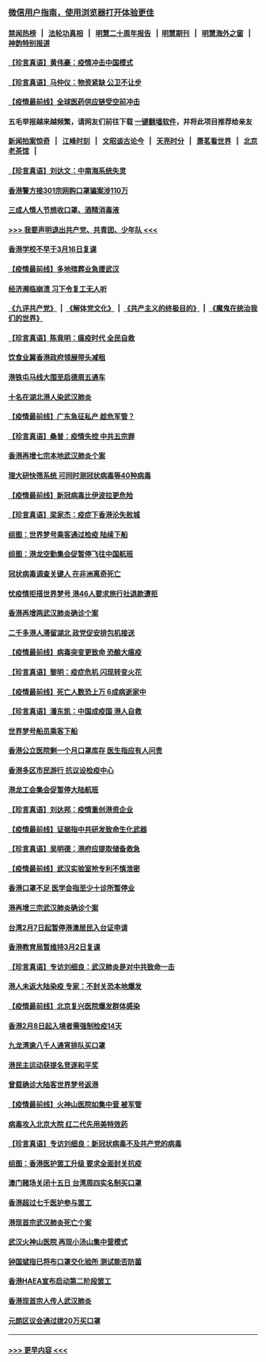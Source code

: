 ### [微信用户指南，使用浏览器打开体验更佳](https://github.com/gfw-breaker/banned-news1/blob/master/indexes/wechat-guide.md?t=0)
#### [禁闻热榜](热点新闻.md?t=0)  &nbsp;&nbsp;|&nbsp;&nbsp; [法轮功真相](https://github.com/gfw-breaker/truth/blob/master/README.md?t=0) &nbsp;&nbsp;|&nbsp;&nbsp; [明慧二十周年报告](https://github.com/gfw-breaker/mh-reports/blob/master/README.md?t=0) &nbsp;&nbsp;|&nbsp;&nbsp;[明慧期刊](https://github.com/gfw-breaker/mh-qikan) &nbsp;&nbsp;|&nbsp;&nbsp; [明慧海外之窗](https://github.com/gfw-breaker/mh-news/blob/master/README.md?t=0) &nbsp;&nbsp;|&nbsp;&nbsp; [神韵特别报道](https://github.com/gfw-breaker/mh-news/blob/master/shenyun.md?t=0)
#### [【珍言真语】黄伟豪：疫情冲击中国模式](../pages/nsc415/n11873482.md?t=02170611) 
#### [【珍言真语】马仲仪：物资紧缺 公卫不让步](../pages/nsc415/n11872315.md?t=02170611) 
#### [【疫情最前线】全球医药供应链受空前冲击](../pages/nsc415/n11869614.md?t=02170611) 
#### 五毛举报越来越频繁，请网友们前往下载 [一键翻墙软件](https://github.com/gfw-breaker/ssr-accounts)，并将此项目推荐给亲友
#### [新闻拍案惊奇](https://github.com/gfw-breaker/banned-news1/blob/master/pages/link4.md) &nbsp;&nbsp;|&nbsp;&nbsp; [江峰时刻](https://github.com/gfw-breaker/banned-news1/blob/master/pages/link4.md) &nbsp;&nbsp;|&nbsp;&nbsp; [文昭谈古论今](https://github.com/gfw-breaker/banned-news1/blob/master/pages/link4.md) &nbsp;&nbsp;|&nbsp;&nbsp; [天亮时分](https://github.com/gfw-breaker/banned-news1/blob/master/pages/link4.md) &nbsp;&nbsp;|&nbsp;&nbsp; [萧茗看世界](https://github.com/gfw-breaker/banned-news1/blob/master/pages/link4.md) &nbsp;&nbsp;|&nbsp;&nbsp; [北京老茶馆](https://github.com/gfw-breaker/banned-news1/blob/master/pages/link4.md) &nbsp;&nbsp;|&nbsp;&nbsp; 
#### [【珍言真语】刘达文：中南海系统失灵](../pages/nsc415/n11869465.md?t=02170611) 
#### [香港警方接301宗网购口罩骗案涉110万](../pages/nsc415/n11867572.md?t=02170611) 
#### [三成人情人节想收口罩、酒精消毒液](../pages/nsc415/n11867523.md?t=02170611) 
#### [>>> 我要声明退出共产党、共青团、少年队 <<<](https://github.com/begood0513/goodnews/blob/master/quit/letter.md) 
#### [香港学校不早于3月16日复课](../pages/nsc415/n11867498.md?t=02170611) 
#### [【疫情最前线】多地殡葬业急援武汉](../pages/nsc415/n11866914.md?t=02170611) 
#### [经济濒临崩溃 习下令复工无人听](../pages/nsc415/n11867269.md?t=02170611) 
#### [《九评共产党》](https://github.com/begood0513/9ping.md/blob/master/README.md) &nbsp;|&nbsp; [《解体党文化》](../../../../jtdwh.md/blob/master/README.md)  &nbsp;|&nbsp; [《共产主义的终极目的》](../../../../gczydzjmd.md/blob/master/README.md) &nbsp;|&nbsp; [《魔鬼在统治我们的世界》](../../../../mgztzwmdsj.md/blob/master/README.md) 
#### [【珍言真语】陈竟明：瘟疫时代 全民自救](../pages/nsc415/n11866765.md?t=02170611) 
#### [饮食业冀香港政府领展带头减租](../pages/nsc415/n11864876.md?t=02170611) 
#### [港铁屯马线大围至启德周五通车](../pages/nsc415/n11864842.md?t=02170611) 
#### [十名在湖北港人染武汉肺炎](../pages/nsc415/n11864807.md?t=02170611) 
#### [【疫情最前线】广东急征私产 趁危军管？](../pages/nsc415/n11864205.md?t=02170611) 
#### [【珍言真语】桑普：疫情失控 中共五宗罪](../pages/nsc415/n11864157.md?t=02170611) 
#### [香港再增七宗本地武汉肺炎个案](../pages/nsc415/n11862405.md?t=02170611) 
#### [理大研快筛系统 可同时测冠状病毒等40种病毒](../pages/nsc415/n11862376.md?t=02170611) 
#### [【疫情最前线】新冠病毒比伊波拉更危险](../pages/nsc415/n11862199.md?t=02170611) 
#### [【珍言真语】梁家杰：疫症下香港沦失败城](../pages/nsc415/n11861588.md?t=02170611) 
#### [组图：世界梦号乘客通过检疫 陆续下船](../pages/nsc415/n11858302.md?t=02170611) 
#### [组图：港龙空勤集会促暂停飞往中国航班](../pages/nsc415/n11858190.md?t=02170611) 
#### [冠状病毒调查关键人 在非洲离奇死亡](../pages/nsc415/n11859798.md?t=02170611) 
#### [忧疫情拒搭世界梦号 港46人要求旅行社退款遭拒](../pages/nsc415/n11859849.md?t=02170611) 
#### [香港再增两武汉肺炎确诊个案](../pages/nsc415/n11859833.md?t=02170611) 
#### [二千多港人滞留湖北 政党促安排包机接送](../pages/nsc415/n11859831.md?t=02170611) 
#### [【疫情最前线】病毒突变更致命 恐酿大瘟疫](../pages/nsc415/n11859604.md?t=02170611) 
#### [【珍言真语】黎明：疫症危机 闪现转变火花](../pages/nsc415/n11859199.md?t=02170611) 
#### [【疫情最前线】死亡人数恐上万 6成病逝家中](../pages/nsc415/n11856687.md?t=02170611) 
#### [【珍言真语】潘东凯：中国成疫国 港人自救](../pages/nsc415/n11856962.md?t=02170611) 
#### [世界梦号船员乘客下船](../pages/nsc415/n11856883.md?t=02170611) 
#### [香港公立医院剩一个月口罩库存 医生指应有人问责](../pages/nsc415/n11856875.md?t=02170611) 
#### [香港多区市民游行 抗议设检疫中心](../pages/nsc415/n11856866.md?t=02170611) 
#### [港龙工会集会促暂停大陆航班](../pages/nsc415/n11856840.md?t=02170611) 
#### [【珍言真语】刘达邦：疫情重创港资企业](../pages/nsc415/n11854274.md?t=02170611) 
#### [【疫情最前线】证据指中共研发致命生化武器](../pages/nsc415/n11853087.md?t=02170611) 
#### [【珍言真语】吴明德：港府应提取储备救急](../pages/nsc415/n11852734.md?t=02170611) 
#### [【疫情最前线】武汉实验室抢专利不慎泄密](../pages/nsc415/n11850310.md?t=02170611) 
#### [香港口罩不足 医学会指至少十诊所暂停业](../pages/nsc415/n11850301.md?t=02170611) 
#### [港再增三宗武汉肺炎确诊个案](../pages/nsc415/n11850328.md?t=02170611) 
#### [台湾2月7日起暂停港澳居民入台证申请](../pages/nsc415/n11850304.md?t=02170611) 
#### [香港教育局暂维持3月2日复课](../pages/nsc415/n11850260.md?t=02170611) 
#### [【珍言真语】专访刘细良：武汉肺炎是对中共致命一击](../pages/nsc415/n11849934.md?t=02170611) 
#### [港人未返大陆染疫 专家：不封关恐本地爆发](../pages/nsc415/n11848021.md?t=02170611) 
#### [【疫情最前线】北京复兴医院爆发群体感染](../pages/nsc415/n11847626.md?t=02170611) 
#### [香港2月8日起入境者需强制检疫14天](../pages/nsc415/n11847658.md?t=02170611) 
#### [九龙湾逾八千人通宵排队买口罩](../pages/nsc415/n11847647.md?t=02170611) 
#### [港民主运动获提名竞逐和平奖](../pages/nsc415/n11847633.md?t=02170611) 
#### [曾载确诊大陆客世界梦号返港](../pages/nsc415/n11847608.md?t=02170611) 
#### [【疫情最前线】火神山医院如集中营 被军管](../pages/nsc415/n11847524.md?t=02170611) 
#### [病毒攻入北京大院 红二代先用美特效药](../pages/nsc415/n11847427.md?t=02170611) 
#### [【珍言真语】专访刘细良：新冠状病毒不及共产党的病毒](../pages/nsc415/n11847164.md?t=02170611) 
#### [组图：香港医护罢工升级 要求全面封关抗疫](../pages/nsc415/n11844107.md?t=02170611) 
#### [澳门赌场关闭十五日 台湾周四实名制买口罩](../pages/nsc415/n11845083.md?t=02170611) 
#### [香港超过七千医护参与罢工](../pages/nsc415/n11845051.md?t=02170611) 
#### [港现首宗武汉肺炎死亡个案](../pages/nsc415/n11844998.md?t=02170611) 
#### [武汉火神山医院 再现小汤山集中营模式](../pages/nsc415/n11844763.md?t=02170611) 
#### [钟国斌指已将布口罩交化验所 测试能否防菌](../pages/nsc415/n11842783.md?t=02170611) 
#### [香港HAEA宣布启动第二阶段罢工](../pages/nsc415/n11842723.md?t=02170611) 
#### [香港现首宗人传人武汉肺炎](../pages/nsc415/n11842766.md?t=02170611) 
#### [元朗区议会通过拨20万买口罩](../pages/nsc415/n11842754.md?t=02170611) 

----
#### [ >>> 更早内容 <<< ](../indexes/nsc415-earlier.md)
